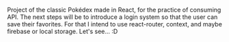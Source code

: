 Project of the classic Pokédex made in React, for the practice of consuming API.
The next steps will be to introduce a login system so that the user can save their favorites. 
For that I intend to use react-router, context, and maybe firebase or local storage. Let's see... :D
